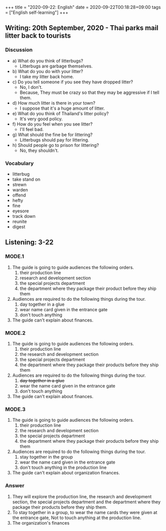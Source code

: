 +++
title =  "2020-09-22: English"
date = 2020-09-22T00:18:28+09:00
tags = ["English self-learning"]
+++

## Writing: 20th September, 2020 - Thai parks mail litter back to tourists

### Discussion

* a) What do you think of litterbugs?
    - Litterbugs are garbage themselves.
* b) What do you do with your litter?
    - I take my litter back home.
* c) Do you tell someone if you see they have dropped litter?
    - No, I don't.
    - Because, They must be crazy so that they may be aggressive if I tell them.
* d) How much litter is there in your town?
    - I suppose that it's a huge amount of litter.
* e) What do you think of Thailand's litter policy?
    - It's very good policy.
* f) How do you feel when you see litter?
    - I'll feel bad.
* g) What should the fine be for littering?
    - Litterbugs should pay for littering.
* h) Should people go to prison for littering?
    - No, they shouldn't.

### Vocabulary

* litterbug
* take stand on
* strewn
* warden
* offend
* hefty
* fine
* eyesore
* track down
* reunite
* digest

## Listening: 3-22

### MODE.1

1. The guide is going to guide audiences the following orders.
    1. their production line
    2. research and development section
    3. the special projects department
    4. the department where they package their product before they ship them
2. Audiences are required to do the following things during the tour.
    1. day together in a glue
    1. wear name card given in the entrance gate
    1. don't touch anything
3. The guide can't explain about finances.

### MODE.2

1. The guide is going to guide audiences the following orders.
    1. their production line
    2. the research and development section
    3. the special projects department
    4. the department where they package their products before they ship them
2. Audiences are required to do the following things during the tour.
    1. ~~day together in a glue~~
    1. wear the name card given in the entrance gate
    1. don't touch anything
3. The guide can't explain about finances.

### MODE.3

1. The guide is going to guide audiences the following orders.
    1. their production line
    2. the research and development section
    3. the special projects department
    4. the department where they package their products before they ship them
2. Audiences are required to do the following things during the tour.
    1. stay together in the group
    1. wear the name card given in the entrance gate
    1. don't touch anything in the production line
3. The guide can't explain about organization finances.

### Answer

1. They will explore the production line, the research and development section,
    the special projects department and the department where 
    they package their products before they ship them.
2. To stay together in a group, to wear the name cards they were given at the entrance gate,
    Not to touch anything at the production line.
3. The organization's finances
